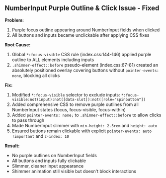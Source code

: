 ## NumberInput Purple Outline & Click Issue - Fixed

**Problem:**
1. Purple focus outline appearing around NumberInput fields when clicked
2. All buttons and inputs became unclickable after applying CSS fixes

**Root Cause:**
1. Global `*:focus-visible` CSS rule (index.css:144-146) applied purple outline to ALL elements including inputs
2. `.shimmer-effect::before` pseudo-element (index.css:67-81) created an absolutely positioned overlay covering buttons without `pointer-events: none`, blocking all clicks

**Fix:**
1. Modified `*:focus-visible` selector to exclude inputs: `*:focus-visible:not(input):not([data-slot]):not([role="spinbutton"])`
2. Added comprehensive CSS to remove purple outlines from all NumberInput states (focus, focus-visible, focus-within)
3. Added `pointer-events: none;` to `.shimmer-effect::before` to allow clicks to pass through
4. Made NumberInput slimmer with `min-height: 2.5rem` and `height: auto`
5. Ensured buttons remain clickable with explicit `pointer-events: auto !important` and `z-index: 10`

**Result:**
- No purple outlines on NumberInput fields
- All buttons and inputs fully clickable
- Slimmer, cleaner input appearance
- Shimmer animation still visible but doesn't block interactions
